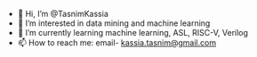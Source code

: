 - 👋 Hi, I’m @TasnimKassia
- 👀 I’m interested in data mining and machine learning
- 🌱 I’m currently learning machine learning, ASL, RISC-V, Verilog
- 📫 How to reach me: email- kassia.tasnim@gmail.com

<!---
TasnimKassia/TasnimKassia is a ✨ special ✨ repository because its `README.md` (this file) appears on your GitHub profile.
You can click the Preview link to take a look at your changes.
--->
